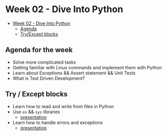 # Week 02 - Dive Into Python

- [Week 02 - Dive Into Python](#week-02---dive-into--python)
    - [Agenda](#agenda)
    - [Try/Except blocks](#try/except)

## Agenda for the week

* Solve more complicated tasks
* Getting familiar with Linux commands and implement them with Python
* Learn about Exceptions && Assert statement && Unit Tests
* What is Test Driven Development?


## Try / Except blocks

* Learn how to read and write from files in Python
* Use `os` && `sys` libraries
  - [presentation](https://slides.com/hackbulgaria/deck-f6fdcd0f-1abd-4688-9f65-c6ce0ae8e808-102)
* Learn how to handle errors and exceptions
  - [presentation](https://slides.com/hackbulgaria/copy-of-30-84-85-124)
